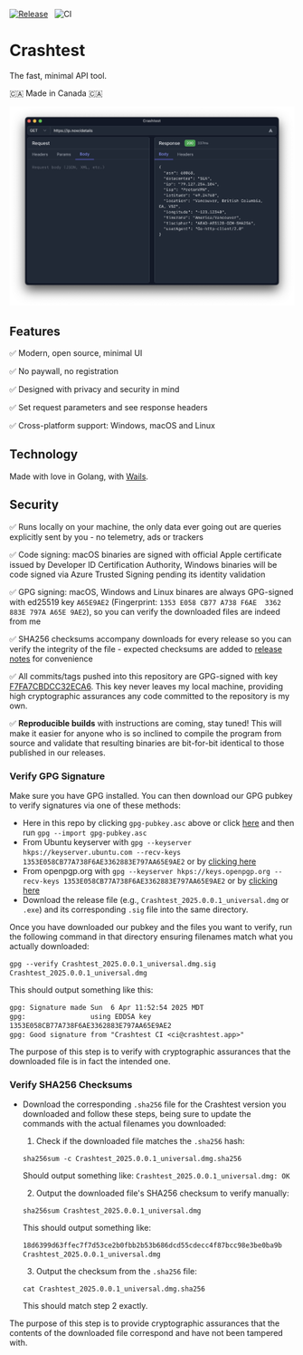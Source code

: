[![Release](https://github.com/gomarcd/crashtest/workflows/Release/badge.svg)](https://github.com/gomarcd/crashtest/actions/workflows/release.yml) &nbsp; ![CI](https://github.com/gomarcd/crashtest/actions/workflows/ci.yml/badge.svg)

# Crashtest

The fast, minimal API tool.

🇨🇦 Made in Canada 🇨🇦

![Crashtest screenshot](screenshot.png)

## Features

:white_check_mark: Modern, open source, minimal UI

:white_check_mark: No paywall, no registration

:white_check_mark: Designed with privacy and security in mind

:white_check_mark: Set request parameters and see response headers

:white_check_mark: Cross-platform support: Windows, macOS and Linux

## Technology

Made with love in Golang, with [Wails](https://wails.io).

## Security

:white_check_mark: Runs locally on your machine, the only data ever going out are queries explicitly sent by you - no telemetry, ads or trackers

:white_check_mark: Code signing: macOS binaries are signed with official Apple certificate issued by Developer ID Certification Authority, Windows binaries will be code signed via Azure Trusted Signing pending its identity validation

:white_check_mark: GPG signing: macOS, Windows and Linux binares are always GPG-signed with ed25519 key `A65E9AE2` (Fingerprint: `1353 E058 CB77 A738 F6AE  3362 883E 797A A65E 9AE2`), so you can verify the downloaded files are indeed from me

:white_check_mark: SHA256 checksums accompany downloads for every release so you can verify the integrity of the file - expected checksums are added to [release notes](https://github.com/gomarcd/crashtest/releases/) for convenience

:white_check_mark: All commits/tags pushed into this repository are GPG-signed with key [F7FA7CBDCC32ECA6](https://keys.openpgp.org/search?q=F7FA7CBDCC32ECA6). This key never leaves my local machine, providing high cryptographic assurances any code committed to the repository is my own.

:white_check_mark: **Reproducible builds** with instructions are coming, stay tuned! This will make it easier for anyone who is so inclined to compile the program from source and validate that resulting binaries are bit-for-bit identical to those published in our releases.

### Verify GPG Signature

Make sure you have GPG installed. You can then download our GPG pubkey to verify signatures via one of these methods:

- Here in this repo by clicking `gpg-pubkey.asc` above or click [here](https://github.com/gomarcd/crashtest/blob/main/gpg-pubkey.asc) and then run `gpg --import gpg-pubkey.asc`
- From Ubuntu keyserver with `gpg --keyserver hkps://keyserver.ubuntu.com --recv-keys 1353E058CB77A738F6AE3362883E797AA65E9AE2` or by [clicking here](https://keyserver.ubuntu.com/pks/lookup?search=ci%40crashtest.app&fingerprint=on&op=index)
- From openpgp.org with `gpg --keyserver hkps://keys.openpgp.org --recv-keys 1353E058CB77A738F6AE3362883E797AA65E9AE2` or by [clicking here](https://keys.openpgp.org/search?q=1353E058CB77A738F6AE3362883E797AA65E9AE2)
- Download the release file (e.g., `Crashtest_2025.0.0.1_universal.dmg` or `.exe`) and its corresponding `.sig` file into the same directory.

Once you have downloaded our pubkey and the files you want to verify, run the following command in that directory ensuring filenames match what you actually downloaded:

```
gpg --verify Crashtest_2025.0.0.1_universal.dmg.sig Crashtest_2025.0.0.1_universal.dmg
```

This should output something like this:

```
gpg: Signature made Sun  6 Apr 11:52:54 2025 MDT
gpg:                using EDDSA key 1353E058CB77A738F6AE3362883E797AA65E9AE2
gpg: Good signature from "Crashtest CI <ci@crashtest.app>" 
```

The purpose of this step is to verify with cryptographic assurances that the downloaded file is in fact the intended one.

### Verify SHA256 Checksums

- Download the corresponding `.sha256` file for the Crashtest version you downloaded and follow these steps, being sure to update the commands with the actual filenames you downloaded:

	1. Check if the downloaded file matches the `.sha256` hash:

    ```
    sha256sum -c Crashtest_2025.0.0.1_universal.dmg.sha256
    ```

    Should output something like: `Crashtest_2025.0.0.1_universal.dmg: OK`

    2. Output the downloaded file's SHA256 checksum to verify manually:

    ```
    sha256sum Crashtest_2025.0.0.1_universal.dmg
    ```

    This should output something like:

    ```
    18d6399d63ffec7f7d53ce2b0fbb2b53b686dcd55cdecc4f87bcc98e3be0ba9b  Crashtest_2025.0.0.1_universal.dmg
    ```

    3. Output the checksum from the `.sha256` file:

    ```
    cat Crashtest_2025.0.0.1_universal.dmg.sha256
    ```

    This should match step 2 exactly.

The purpose of this step is to provide cryptographic assurances that the contents of the downloaded file correspond and have not been tampered with.